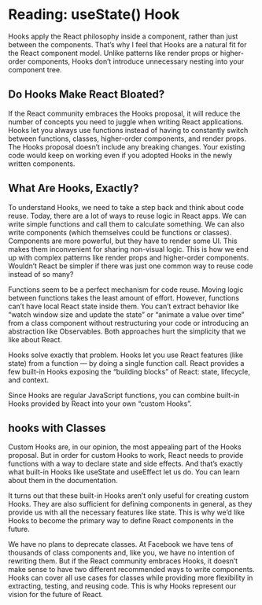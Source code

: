 # Reading: useState() Hook

Hooks apply the React philosophy inside a component, rather than just between the components. That’s why I feel that Hooks are a natural fit for the React component model. Unlike patterns like render props or higher-order components, Hooks don’t introduce unnecessary nesting into your component tree.

## Do Hooks Make React Bloated?

If the React community embraces the Hooks proposal, it will reduce the number of concepts you need to juggle when writing React applications. Hooks let you always use functions instead of having to constantly switch between functions, classes, higher-order components, and render props. The Hooks proposal doesn’t include any breaking changes. Your existing code would keep on working even if you adopted Hooks in the newly written components.

## What Are Hooks, Exactly?

To understand Hooks, we need to take a step back and think about code reuse. Today, there are a lot of ways to reuse logic in React apps. We can write simple functions and call them to calculate something. We can also write components (which themselves could be functions or classes). Components are more powerful, but they have to render some UI. This makes them inconvenient for sharing non-visual logic. This is how we end up with complex patterns like render props and higher-order components. Wouldn’t React be simpler if there was just one common way to reuse code instead of so many?

Functions seem to be a perfect mechanism for code reuse. Moving logic between functions takes the least amount of effort. However, functions can’t have local React state inside them. You can’t extract behavior like “watch window size and update the state” or “animate a value over time” from a class component without restructuring your code or introducing an abstraction like Observables. Both approaches hurt the simplicity that we like about React.

Hooks solve exactly that problem. Hooks let you use React features (like state) from a function — by doing a single function call. React provides a few built-in Hooks exposing the “building blocks” of React: state, lifecycle, and context.

Since Hooks are regular JavaScript functions, you can combine built-in Hooks provided by React into your own “custom Hooks”.

## hooks with Classes

Custom Hooks are, in our opinion, the most appealing part of the Hooks proposal. But in order for custom Hooks to work, React needs to provide functions with a way to declare state and side effects. And that’s exactly what built-in Hooks like useState and useEffect let us do. You can learn about them in the documentation.

It turns out that these built-in Hooks aren’t only useful for creating custom Hooks. They are also sufficient for defining components in general, as they provide us with all the necessary features like state. This is why we’d like Hooks to become the primary way to define React components in the future.

We have no plans to deprecate classes. At Facebook we have tens of thousands of class components and, like you, we have no intention of rewriting them. But if the React community embraces Hooks, it doesn’t make sense to have two different recommended ways to write components. Hooks can cover all use cases for classes while providing more flexibility in extracting, testing, and reusing code. This is why Hooks represent our vision for the future of React.
